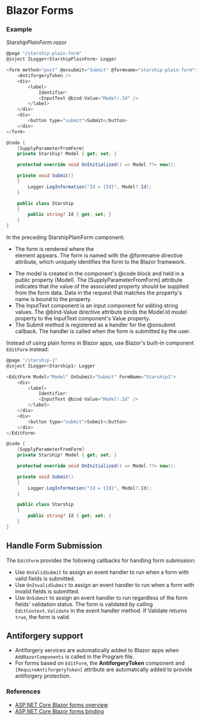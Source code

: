 # Blazor Forms

### Example

_StarshipPlainForm.razor_
```c#
@page "/starship-plain-form"
@inject ILogger<StarshipPlainForm> Logger

<form method="post" @onsubmit="Submit" @formname="starship-plain-form">
    <AntiforgeryToken />
    <div>
        <label>
            Identifier: 
            <InputText @bind-Value="Model!.Id" />
        </label>
    </div>
    <div>
        <button type="submit">Submit</button>
    </div>
</form>

@code {
    [SupplyParameterFromForm]
    private Starship? Model { get; set; }

    protected override void OnInitialized() => Model ??= new();

    private void Submit()
    {
        Logger.LogInformation("Id = {Id}", Model?.Id);
    }

    public class Starship
    {
        public string? Id { get; set; }
    }
}
```

In the preceding StarshipPlainForm component:

- The form is rendered where the <form> element appears. The form is named with the @formname directive attribute, which uniquely identifies the form to the Blazor framework.
- The model is created in the component's @code block and held in a public property (Model). The [SupplyParameterFromForm] attribute indicates that the value of the associated property should be supplied from the form data. Data in the request that matches the property's name is bound to the property.
- The InputText component is an input component for editing string values. The @bind-Value directive attribute binds the Model.Id model property to the InputText component's Value property.
- The Submit method is registered as a handler for the @onsubmit callback. The handler is called when the form is submitted by the user.

Instead of using plain forms in Blazor apps, use Blazor's built-in component `EditForm` instead:

```c#
@page "/starship-1"
@inject ILogger<Starship1> Logger

<EditForm Model="Model" OnSubmit="Submit" FormName="Starship1">
    <div>
        <label>
            Identifier:
            <InputText @bind-Value="Model!.Id" />
        </label>
    </div>
    <div>
        <button type="submit">Submit</button>
    </div>
</EditForm>

@code {
    [SupplyParameterFromForm]
    private Starship? Model { get; set; }

    protected override void OnInitialized() => Model ??= new();

    private void Submit()
    {
        Logger.LogInformation("Id = {Id}", Model?.Id);
    }

    public class Starship
    {
        public string? Id { get; set; }
    }
}
```

## Handle Form Submission
The `EditForm` provides the following callbacks for handling form submission:

- Use `OnValidSubmit` to assign an event handler to run when a form with valid fields is submitted.
- Use `OnInvalidSubmit` to assign an event handler to run when a form with invalid fields is submitted.
- Use `OnSubmit` to assign an event handler to run regardless of the form fields' validation status. The form is validated by calling `EditContext.Validate` in the event handler method. If Validate returns `true`, the form is valid.

## Antiforgery support
- Antiforgery services are automatically added to Blazor apps when `AddRazorComponents` is called in the Program file.
- For forms based on `EditForm`, the **AntiforgeryToken** component and `[RequireAntiforgeryToken]` attribute are automatically added to provide antiforgery protection.

### References
- [ASP.NET Core Blazor forms overview](https://learn.microsoft.com/en-us/aspnet/core/blazor/forms/?view=aspnetcore-8.0)
- [ASP.NET Core Blazor forms binding](https://learn.microsoft.com/en-us/aspnet/core/blazor/forms/binding?view=aspnetcore-8.0)